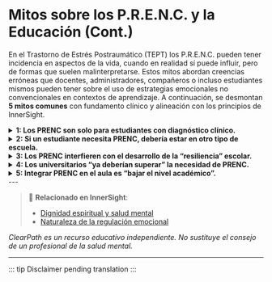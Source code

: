 ﻿# Mitos sobre los P.R.E.N.C. y la Educación (Cont.)

En el Trastorno de Estrés Postraumático (TEPT) los P.R.E.N.C. pueden tener incidencia en aspectos de la vida, cuando en realidad sí puede influir, pero de formas que suelen malinterpretarse. Estos mitos abordan creencias erróneas que docentes, administradores, compañeros o incluso estudiantes mismos pueden tener sobre el uso de estrategias emocionales no convencionales en contextos de aprendizaje. A continuación, se desmontan **5 mitos comunes** con fundamento clínico y alineación con los principios de InnerSight.

<details>
<summary><strong>1: Los PRENC son solo para estudiantes con diagnóstico clínico.</strong></summary>

<strong>Realidad:</strong> Cualquier estudiante puede beneficiarse de estrategias de regulación emocional, especialmente en contextos de alta presión (exámenes, presentaciones, bullying). Normalizar los PRENC para todos —no solo para quienes tienen diagnóstico— reduce el estigma y fortalece la salud mental colectiva.
</details>

<details>
<summary><strong>2: Si un estudiante necesita PRENC, debería estar en otro tipo de escuela.</strong></summary>

<strong>Realidad:</strong> La inclusión educativa se basa en la idea de que **todas las escuelas deben adaptarse a la diversidad humana**, no al revés. El uso de PRENC demuestra que el estudiante está intentando participar en el entorno actual, no que “no pertenece” a él.
</details>

<details>
<summary><strong>3: Los PRENC interfieren con el desarrollo de la “resiliencia” escolar.</strong></summary>

<strong>Realidad:</strong> La verdadera resiliencia no es aguantar el malestar en silencio, sino **aprender a navegarlo con herramientas efectivas**. Los PRENC enseñan a los estudiantes a reconocer sus límites y actuar con autoconciencia, una habilidad vital para la vida académica y personal.
</details>

<details>
<summary><strong>4: Los universitarios “ya deberían superar” la necesidad de PRENC.</strong></summary>

<strong>Realidad:</strong> El TEPT, la ansiedad o el estrés postraumático no desaparecen con la edad. Muchos universitarios enfrentan traumas recientes (violencia, migración, pérdida) o no tratados. Los PRENC les permiten permanecer en sus estudios, evitando deserción por crisis emocionales no reguladas.
</details>

<details>
<summary><strong>5: Integrar PRENC en el aula es “bajar el nivel académico”.</strong></summary>

<strong>Realidad:</strong> Todo lo contrario: un cerebro regulado **aprende mejor**. Cuando los estudiantes se sienten seguros y pueden autorregularse, mejoran su atención, memoria y participación. Los PRENC no restan rigor académico; lo hacen accesible para más personas.
</details>
---

> 🔗 **Relacionado en InnerSight**:  
> - [Dignidad espiritual y salud mental](https://inner-clarity.github.io/InnerSight/es#dignidad-espiritual-y-salud-mental)  
> - [Naturaleza de la regulación emocional](https://inner-clarity.github.io/InnerSight/es#naturaleza-de-la-regulación-emocional)

*ClearPath es un recurso educativo independiente. No sustituye el consejo de un profesional de la salud mental.*

---

::: tip
Disclaimer pending translation
:::

